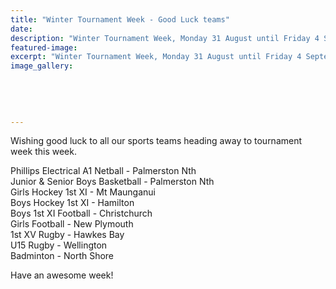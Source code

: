 ```yaml
---
title: "Winter Tournament Week - Good Luck teams"
date: 
description: "Winter Tournament Week, Monday 31 August until Friday 4 September. Good Luck WHS teams!"
featured-image: 
excerpt: "Winter Tournament Week, Monday 31 August until Friday 4 September. Good Luck WHS teams!"
image_gallery:
    
    
    
    
    
---
```


<p><span>Wishing good luck to all our sports teams heading away to tournament week this week.</span></p>
<p><span>Phillips Electrical A1 Netball - Palmerston Nth</span><br /><span>Junior &amp; Senior Boys Basketball - Palmerston Nth</span><br /><span>Girls Hockey 1st XI - Mt Maunganui</span><br /><span>Boys Hockey 1st XI - Hamilton</span><span class="text_exposed_show"><br />Boys 1st XI Football - Christchurch<br />Girls Football - New Plymouth&nbsp;<br />1st XV Rugby - Hawkes Bay<br />U15 Rugby - Wellington<br />Badminton - North Shore</span></p>
<p><span class="text_exposed_show">Have an awesome week!</span></p>

